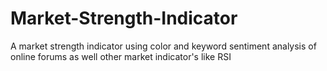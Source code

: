 # Market-Strength-Indicator
A market strength indicator using color and keyword sentiment analysis of online forums as well other market indicator's like RSI
